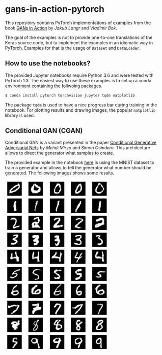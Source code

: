 # gans-in-action-pytorch

This repository contains PyTorch implementations of examples from the
book [GANs in Action](https://www.manning.com/books/gans-in-action) by
*Jakub Langr* and *Vladimir Bok*.

The goal of the examples is not to provide one-to-one translations of
the Keras source code, but to implement the examples in an idiomatic
way in PyTorch. Examples for that is the usage of `Dataset` and
`DataLoader`.

## How to use the notebooks?

The provided Jupyter notebooks require Python 3.6 and were tested with
PyTorch 1.3. The easiest way to use these examples is to set up a
conda environment containing the follwoing packages.

```sh
$ conda install pytorch torchvision jupyter tqdm matplotlib
```

The package `tqdm` is used to have a nice progress bar during training
in the notebook. For plotting results and drawing images, the popular
`matplotlib` library is used.

## Conditional GAN (CGAN)

Conditional GAN is a variant presented in the paper [Conditional
Generative Adversarial Nets](https://arxiv.org/abs/1411.1784) by
*Mehdi Mirza* and *Simon Osindero*. This architecture allows to direct
the generator what samples to create.

The provided example in the
notebook [here](chapter-8/Chapter_8_CGAN.ipynb) is using the MNIST
dataset to train a generator and allows to tell the generator what
number should be generated. The following images shows some results.

![CGAN](img/cgan-mnist.png)
